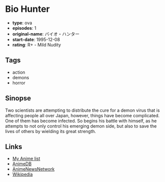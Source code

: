 # Bio Hunter

-   **type**: ova
-   **episodes**: 1
-   **original-name**: バイオ・ハンター
-   **start-date**: 1995-12-08
-   **rating**: R+ - Mild Nudity

## Tags

-   action
-   demons
-   horror

## Sinopse

Two scientists are attempting to distribute the cure for a demon virus that is affecting people all over Japan, however, things have become complicated. One of them has become infected. So begins his battle with himself, as he attempts to not only control his emerging demon side, but also to save the lives of others by wielding its great strength.

## Links

-   [My Anime list](https://myanimelist.net/anime/1269/Bio_Hunter)
-   [AnimeDB](http://anidb.info/perl-bin/animedb.pl?show=anime&aid=914)
-   [AnimeNewsNetwork](http://www.animenewsnetwork.com/encyclopedia/anime.php?id=523)
-   [Wikipedia](https://en.wikipedia.org/wiki/Bio_Hunter)
